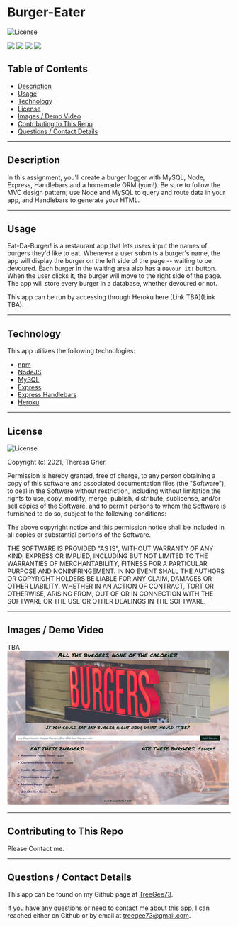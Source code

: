 # Burger-Eater
![License](https://img.shields.io/badge/License-MIT-blue)

<img src="https://img.shields.io/badge/node.js%20-%2343853D.svg?&style=for-the-badge&logo=node.js&logoColor=white"/> <img src="https://img.shields.io/badge/mysql-%2300f.svg?&style=for-the-badge&logo=mysql&logoColor=white"/> <img src="https://img.shields.io/badge/express.js%20-%23404d59.svg?&style=for-the-badge"/> <img src="https://img.shields.io/badge/heroku%20-%23430098.svg?&style=for-the-badge&logo=heroku&logoColor=white"/>

## Table of Contents
  * [Description](#description)
  * [Usage](#usage)
  * [Technology](#technology)
  * [License](#license)
  * [Images / Demo Video](#images-/-demo-video)
  * [Contributing to This Repo](#contributing-to-this-repo)
  * [Questions / Contact Details](#questions-/-contact-details)

---

  ## Description
In this assignment, you'll create a burger logger with MySQL, Node, Express, Handlebars and a homemade ORM (yum!). Be sure to follow the MVC design pattern; use Node and MySQL to query and route data in your app, and Handlebars to generate your HTML.

---

  ## Usage
Eat-Da-Burger! is a restaurant app that lets users input the names of burgers they'd like to eat. Whenever a user submits a burger's name, the app will display the burger on the left side of the page -- waiting to be devoured. Each burger in the waiting area also has a `Devour it!` button. When the user clicks it, the burger will move to the right side of the page. The app will store every burger in a database, whether devoured or not.

This app can be run by accessing through Heroku here [Link TBA](Link TBA).

---

  ## Technology
This app utilizes the following technologies:
 - [npm](https://www.npmjs.com/)
 - [NodeJS](https://nodejs.org/)
 - [MySQL](https://www.mysql.com/)
 - [Express](http://expressjs.com/)
 - [Express Handlebars](https://www.npmjs.com/package/express-handlebars)
 - [Heroku](https://www.heroku.com/)


---

  ## License
![License](https://img.shields.io/badge/License-MIT-blue)

Copyright (c) 2021, Theresa Grier.

Permission is hereby granted, free of charge, to any person obtaining a copy of this software and associated documentation files (the "Software"), to deal in the Software without restriction, including without limitation the rights to use, copy, modify, merge, publish, distribute, sublicense, and/or sell copies of the Software, and to permit persons to whom the Software is furnished to do so, subject to the following conditions:

The above copyright notice and this permission notice shall be included in all copies or substantial portions of the Software.

THE SOFTWARE IS PROVIDED "AS IS", WITHOUT WARRANTY OF ANY KIND, EXPRESS OR IMPLIED, INCLUDING BUT NOT LIMITED TO THE WARRANTIES OF MERCHANTABILITY, FITNESS FOR A PARTICULAR PURPOSE AND NONINFRINGEMENT. IN NO EVENT SHALL THE AUTHORS OR COPYRIGHT HOLDERS BE LIABLE FOR ANY CLAIM, DAMAGES OR OTHER LIABILITY, WHETHER IN AN ACTION OF CONTRACT, TORT OR OTHERWISE, ARISING FROM, OUT OF OR IN CONNECTION WITH THE SOFTWARE OR THE USE OR OTHER DEALINGS IN THE SOFTWARE.

---

  ## Images / Demo Video
  <!-- A video demonstration of this application can be found [here](https://youtu.be/8QQGD-kPY20).
  Click the image to launch the video. -->

  <!-- [![Screeshot](Screenshot.jpg)](https://www.youtube.com/watch?v=8QQGD-kPY20 "Demo") -->

  TBA <br />
<img src="Screenshot.jpg" />

---

  ## Contributing to This Repo
  Please Contact me.

---

  ## Questions / Contact Details
  This app can be found on my Github page at [TreeGee73](https://github.com/TreeGee73).

  If you have any questions or need to contact me about this app, I can reached either on Github or by email at [treegee73@gmail.com](treegee73@gmail.com).